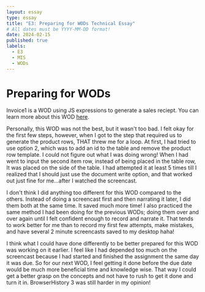 ```yaml
---
layout: essay
type: essay
title: "E3: Preparing for WODs Technical Essay"
# All dates must be YYYY-MM-DD format!
date: 2024-02-15
published: true
labels:
  - E3
  - MIS
  - WODs
---
```

<h1>Preparing for WODs</h1>
<p>Invoice1 is a WOD using JS expressions to generate a sales reciept. You can learn more about this WOD <a href="https://dport96.github.io/ITM352/morea/060.expressions-operators/experience-invoice1.html">here</a>.</p>
<p> Personally, this WOD was not the best, but it wasn't too bad. I felt okay for the first few steps, however, when I got to the step that required us to generate the product rows, THAT threw me for a loop. At first, I had tried to use option 2, which was to add an id to the table and remove the product row template. I could not figure out what I was doing wrong! When I had went to input the second item row, instead of being placed in the table row, It was placed on the side of the table. I had attempted it at least 5 times till I realized that I should just use the document write option, and that worked out just fine for me...after I watched the screencast. </p>
<p> I don't think I did anything too different for this WOD compared to the others. Instead of doing a screencast first and then narrating it later, I did them both at the same time. It saved much more time! I also practiced the same method I had been doing for the previous WODs; doing them over and over again until I felt confident enough to record and narrate it. That tends to work better for me than to record my first few attempts, make mistakes, and have several 2 minute screencasts saved to my desktop haha! </p>
<p> I think what I could have done differently to be better prepared for this WOD was working on it earlier. I feel like I had depended too much on the screencast because I had started and finished the assignment the same day it was due. So for our next WOD, I feel getting it done before the due date would be much more beneficial time and knowledge wise. That way I could get a better grasp on the concepts and not have to rush to get it done and turn it in. BrowserHistory 3 was still harder in my opinion! </p>

